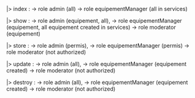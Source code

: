 |> index : 
    -> role admin (all)
    -> role equipementManager (all in services)

|> show : 
    -> role admin (equipement, all), 
    -> role equipementManager (equipement, all equipement created in services)
    -> role moderator (equipement)

|> store : 
    -> role admin (permis), 
    -> role equipementManager (permis)
    -> role moderator (not authorized)

|> update : 
    -> role admin (all), 
    -> role equipementManager (equipement created)
    -> role moderator (not authorized)

|> destroy : 
    -> role admin (all), 
    -> role equipementManager (equipement created)
    -> role moderator (not authorized)